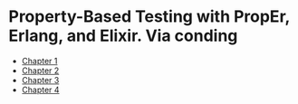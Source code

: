 # Property-Based Testing with PropEr, Erlang, and Elixir. Via conding

- [Chapter 1](code/ch01)
- [Chapter 2](code/ch02)
- [Chapter 3](code/ch03)
- [Chapter 4](code/ch04)
